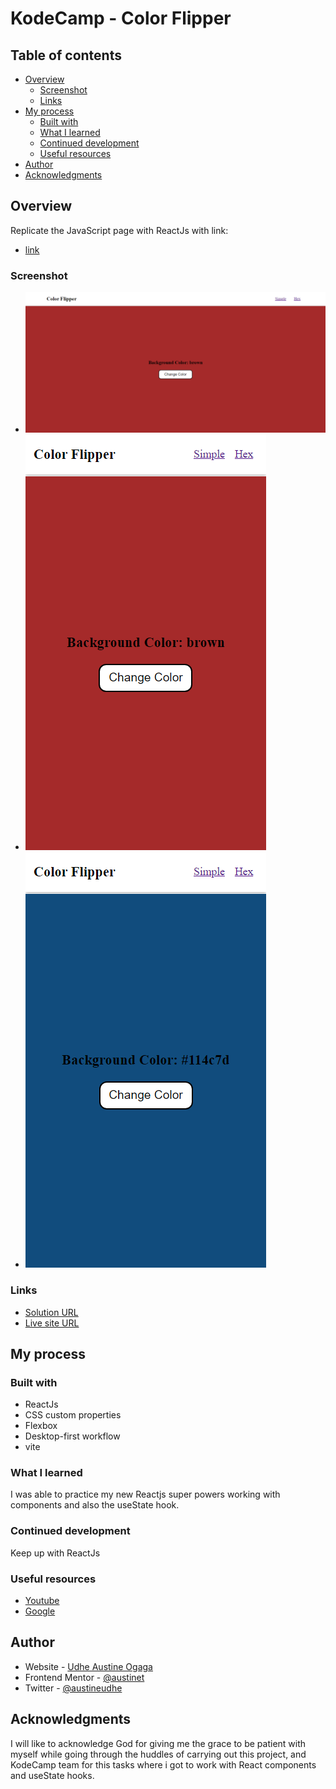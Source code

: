 # KodeCamp - Color Flipper

## Table of contents

- [Overview](#overview)
  - [Screenshot](#screenshot)
  - [Links](#links)
- [My process](#my-process)
  - [Built with](#built-with)
  - [What I learned](#what-i-learned)
  - [Continued development](#continued-development)
  - [Useful resources](#useful-resources)
- [Author](#author)
- [Acknowledgments](#acknowledgments)

## Overview

Replicate the JavaScript page with ReactJs with link:
- [link](https://odomfavour.github.io/javascipt-dom-projects/simple-color.html)

### Screenshot

- ![Large Screen](/screenshots/largeScreen.png)
- ![Small Screen Simple Colors](/screenshots/smallScreenSimple.png)
- ![Small Screen Hex Colors](/screenshots/smallScreenHex.png)

### Links
- [Solution URL](https://github.com/Austinet/color-changer.git)
- [Live site URL](https://austinet.github.io/color-changer/)

## My process

### Built with

- ReactJs
- CSS custom properties
- Flexbox
- Desktop-first workflow
- vite


### What I learned

I was able to practice my new Reactjs super powers working with components and also the useState hook.

### Continued development

Keep up with ReactJs

### Useful resources

- [ Youtube](https://www.Youtube.com)
- [Google  ](https://www.Google.com) 

## Author

- Website - [Udhe Austine Ogaga](https://Austinet.github.io/portfolio)
- Frontend Mentor - [@austinet](https://www.frontendmentor.io/profile/austinet)
- Twitter - [@austineudhe](https://www.twitter.com/austineudhe)


## Acknowledgments

I will like to acknowledge God for giving me the grace to be patient with myself while going through the huddles of carrying out this project, and KodeCamp team for this tasks where i got to work with React components and useState hooks.
